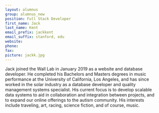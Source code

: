 ```yaml
---
layout: alumnus
group: alumnus_new
position: Full Stack Developer
first_name: Jack
last_name: Kent
email_prefix: jackkent
email_suffix: stanford, edu
website:
phone:
fax:
picture: jackk.jpg
---
```

Jack joined the Wall Lab in January 2019 as a website and database developer. He completed his Bachelors and Masters degrees in music performance at the University of California, Los Angeles, and has since worked in the solar industry as a database developer and quality management systems specialist. His current focus is to develop scalable data systems to aid in collaboration and integration between projects, and to expand our online offerings to the autism community. His interests include traveling, art, racing, science fiction, and of course, music.